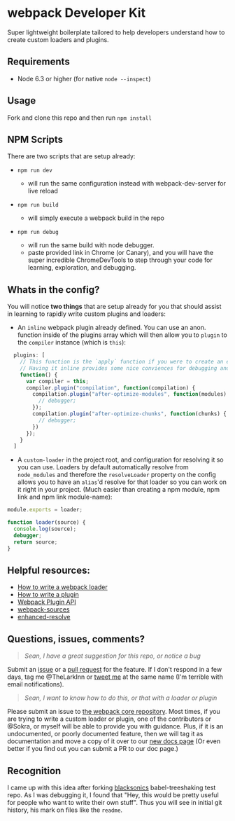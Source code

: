 # webpack Developer Kit
Super lightweight boilerplate tailored to help developers understand how to create custom loaders and plugins. 

## Requirements
* Node 6.3 or higher (for native `node --inspect`)

## Usage
Fork and clone this repo and then run `npm install`

## NPM Scripts
There are two scripts that are setup already: 

* `npm run dev`
  * will run the same configuration instead with webpack-dev-server for live reload

* `npm run build`
  * will simply execute a webpack build in the repo

* `npm run debug`
	* will run the same build with node debugger.
	* paste provided link in Chrome (or Canary), and you will have the super incredible ChromeDevTools to step through your code for learning, exploration, and debugging. 

## Whats in the config?
You will notice **two things** that are setup already for you that should assist in learning to rapidly write custom plugins and loaders:

* An `inline` webpack plugin already defined. You can use an anon. function inside of the plugins array which will then allow you to `plugin` to the `compiler` instance (which is `this`):
 
```javascript
  plugins: [
    // This function is the `apply` function if you were to create an external plugin
    // Having it inline provides some nice conviences for debugging and development
    function() {
      var compiler = this;
      compiler.plugin("compilation", function(compilation) {
        compilation.plugin("after-optimize-modules", function(modules) {
          // debugger;
        });
        compilation.plugin("after-optimize-chunks", function(chunks) {
          // debugger;
        })
      });
    }
  ]
```

* A `custom-loader` in the project root, and configuration for resolving it so you can use. Loaders by default automatically resolve from `node_modules` and therefore the `resolveLoader` property on the config allows you to have an `alias`'d resolve for that loader so you can work on it right in your project. (Much easier than creating a npm module, npm link and npm link module-name):

```javascript
module.exports = loader;

function loader(source) {
  console.log(source);
  debugger; 
  return source;
}
```

## Helpful resources: 
* [How to write a webpack loader](https://webpack.js.org/development/how-to-write-a-loader/)
* [How to write a plugin](https://github.com/webpack/docs/wiki/How-to-write-a-plugin)
* [Webpack Plugin API](https://webpack.js.org/concepts/plugins/)
* [webpack-sources](https://github.com/webpack/webpack-sources)
* [enhanced-resolve](https://github.com/webpack/enhanced-resolve)

## Questions, issues, comments?

> _Sean, I have a great suggestion for this repo, or notice a bug_

Submit an [issue](https://github.com/TheLarkInn/webpack-developer-kit/issues/new) or a [pull request](https://github.com/TheLarkInn/webpack-developer-kit/compare) for the feature. If I don't respond in a few days, tag me @TheLarkInn or [tweet me](https://twitter.com/TheLarkInn) at the same name (I'm terrible with email notifications).

> _Sean, I want to know how to do this, or that with a loader or plugin_

Please submit an issue to [the webpack core repository](https://github.com/webpack/webpack/issues/new). Most times, if you are trying to write a custom loader or plugin, one of the contributors or @Sokra, or myself will be able to provide you with guidance. Plus, if it is an undocumented, or poorly documented feature, then we will tag it as documentation and move a copy of it over to our [new docs page](https://github.com/webpack/webpack.io) (Or even better if you find out you can submit a PR to our doc page.)

## Recognition
I came up with this idea after forking [blacksonics](https://github.com/TheLarkInn/webpack-developer-kit/commits/master/readme.md?author=blacksonic) babel-treeshaking test repo. As I was debugging it, I found that "Hey, this would be pretty useful for people who want to write their own stuff". Thus you will see in initial git history, his mark on files like the `readme`.

